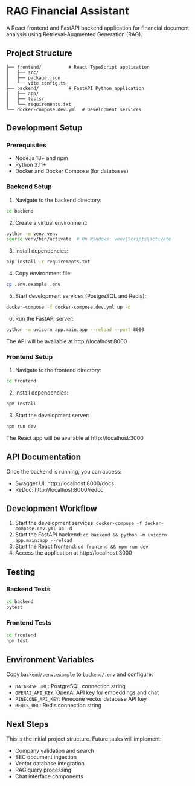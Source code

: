 # RAG Financial Assistant

A React frontend and FastAPI backend application for financial document analysis using Retrieval-Augmented Generation (RAG).

## Project Structure

```
├── frontend/          # React TypeScript application
│   ├── src/
│   ├── package.json
│   └── vite.config.ts
├── backend/           # FastAPI Python application
│   ├── app/
│   ├── tests/
│   └── requirements.txt
└── docker-compose.dev.yml  # Development services
```

## Development Setup

### Prerequisites

- Node.js 18+ and npm
- Python 3.11+
- Docker and Docker Compose (for databases)

### Backend Setup

1. Navigate to the backend directory:
```bash
cd backend
```

2. Create a virtual environment:
```bash
python -m venv venv
source venv/bin/activate  # On Windows: venv\Scripts\activate
```

3. Install dependencies:
```bash
pip install -r requirements.txt
```

4. Copy environment file:
```bash
cp .env.example .env
```

5. Start development services (PostgreSQL and Redis):
```bash
docker-compose -f docker-compose.dev.yml up -d
```

6. Run the FastAPI server:
```bash
python -m uvicorn app.main:app --reload --port 8000
```

The API will be available at http://localhost:8000

### Frontend Setup

1. Navigate to the frontend directory:
```bash
cd frontend
```

2. Install dependencies:
```bash
npm install
```

3. Start the development server:
```bash
npm run dev
```

The React app will be available at http://localhost:3000

## API Documentation

Once the backend is running, you can access:
- Swagger UI: http://localhost:8000/docs
- ReDoc: http://localhost:8000/redoc

## Development Workflow

1. Start the development services: `docker-compose -f docker-compose.dev.yml up -d`
2. Start the FastAPI backend: `cd backend && python -m uvicorn app.main:app --reload`
3. Start the React frontend: `cd frontend && npm run dev`
4. Access the application at http://localhost:3000

## Testing

### Backend Tests
```bash
cd backend
pytest
```

### Frontend Tests
```bash
cd frontend
npm test
```

## Environment Variables

Copy `backend/.env.example` to `backend/.env` and configure:

- `DATABASE_URL`: PostgreSQL connection string
- `OPENAI_API_KEY`: OpenAI API key for embeddings and chat
- `PINECONE_API_KEY`: Pinecone vector database API key
- `REDIS_URL`: Redis connection string

## Next Steps

This is the initial project structure. Future tasks will implement:
- Company validation and search
- SEC document ingestion
- Vector database integration
- RAG query processing
- Chat interface components